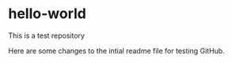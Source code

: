 # hello-world
This is a test repository

Here are some changes to the intial readme file for testing GitHub.
